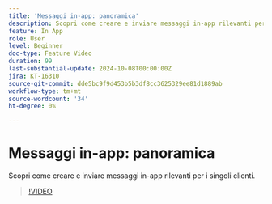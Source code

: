```yaml
---
title: 'Messaggi in-app: panoramica'
description: Scopri come creare e inviare messaggi in-app rilevanti per i singoli clienti.
feature: In App
role: User
level: Beginner
doc-type: Feature Video
duration: 99
last-substantial-update: 2024-10-08T00:00:00Z
jira: KT-16310
source-git-commit: dde5bc9f9d453b5b3df8cc3625329ee81d1889ab
workflow-type: tm+mt
source-wordcount: '34'
ht-degree: 0%

---
```



# Messaggi in-app: panoramica

Scopri come creare e inviare messaggi in-app rilevanti per i singoli clienti.

>[!VIDEO](https://video.tv.adobe.com/v/3432677/?learn=on)
